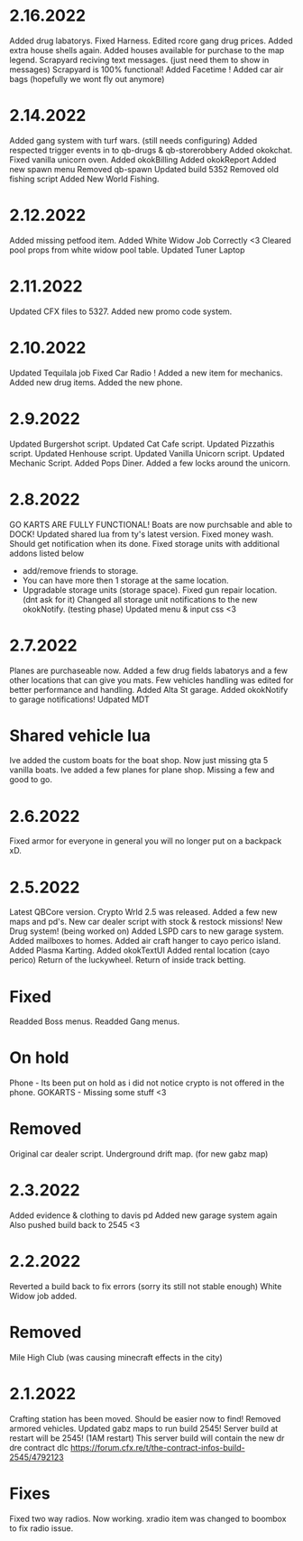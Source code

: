 # 2.16.2022
Added drug labatorys.
Fixed Harness.
Edited rcore gang drug prices.
Added extra house shells again.
Added houses available for purchase to the map legend.
Scrapyard reciving text messages. (just need them to show in messages)
Scrapyard is 100% functional!
Added Facetime !
Added car air bags (hopefully we wont fly out anymore)

# 2.14.2022
Added gang system with turf wars. (still needs configuring) 
Added respected trigger events in to qb-drugs & qb-storerobbery
Added okokchat.
Fixed vanilla unicorn oven.
Added okokBilling
Added okokReport
Added new spawn menu
Removed qb-spawn
Updated build 5352
Removed old fishing script
Added New World Fishing.


# 2.12.2022
Added missing petfood item.
Added White Widow Job Correctly <3
Cleared pool props from white widow pool table.
Updated Tuner Laptop

# 2.11.2022
Updated CFX files to 5327.
Added new promo code system.

# 2.10.2022
Updated Tequilala job
Fixed Car Radio !
Added a new item for mechanics.
Added new drug items.
Added the new phone.

# 2.9.2022
Updated Burgershot script.
Updated Cat Cafe script.
Updated Pizzathis script.
Updated Henhouse script.
Updated Vanilla Unicorn script.
Updated Mechanic Script.
Added Pops Diner.
Added a few locks around the unicorn.

# 2.8.2022
GO KARTS ARE FULLY FUNCTIONAL!
Boats are now purchsable and able to DOCK!
Updated shared lua from ty's latest version.
Fixed money wash. Should get notification when its done.
Fixed storage units with additional addons listed below
- add/remove friends to storage.
- You can have more then 1 storage at the same location.
- Upgradable storage units (storage space).
Fixed gun repair location. (dnt ask for it)
Changed all storage unit notifications to the new okokNotify. (testing phase)
Updated menu & input css <3

# 2.7.2022
Planes are purchaseable now.
Added a few drug fields labatorys and a few other locations that can give you mats.
Few vehicles handling was edited for better performance and handling.
Added Alta St garage.
Added okokNotify to garage notifications!
Udpated MDT

# Shared vehicle lua
Ive added the custom boats for the boat shop. Now just missing gta 5 vanilla boats.
Ive added a few planes for plane shop. Missing a few and good to go.

# 2.6.2022
Fixed armor for everyone in general you will no longer put on a backpack xD.

# 2.5.2022
Latest QBCore version.
Crypto Wrld 2.5 was released.
Added a few new maps and pd's.
New car dealer script with stock & restock missions!
New Drug system! (being worked on)
Added LSPD cars to new garage system.
Added mailboxes to homes.
Added air craft hanger to cayo perico island.
Added Plasma Karting.
Added okokTextUI
Added rental location (cayo perico)
Return of the luckywheel.
Return of inside track betting.

# Fixed
Readded Boss menus.
Readded Gang menus.

# On hold
Phone - Its been put on hold as i did not notice crypto is not offered in the phone.
GOKARTS - Missing some stuff <3

# Removed
Original car dealer script.
Underground drift map. (for new gabz map)

# 2.3.2022
Added evidence & clothing to davis pd
Added new garage system again
Also pushed build back to 2545 <3

# 2.2.2022
Reverted a build back to fix errors (sorry its still not stable enough)
White Widow job added.

# Removed
Mile High Club (was causing minecraft effects in the city)

# 2.1.2022
Crafting station has been moved. Should be easier now to find!
Removed armored vehicles.
Updated gabz maps to run build 2545!
Server build at restart will be 2545! (1AM restart)
This server build will contain the new dr dre contract dlc
https://forum.cfx.re/t/the-contract-infos-build-2545/4792123

# Fixes
Fixed two way radios. Now working.
xradio item was changed to boombox to fix radio issue.